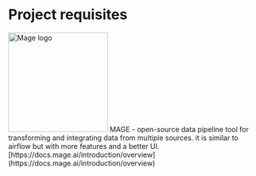 # Project requisites
<img src="https://mintlify.s3-us-west-1.amazonaws.com/mage/logo/light.svg" alt="Mage logo" title="Title" style="width:200px; height:200px;">
MAGE - open-source data pipeline tool for transforming and integrating data from multiple sources. it is similar to airflow but with more features and a better UI. [https://docs.mage.ai/introduction/overview](https://docs.mage.ai/introduction/overview)
